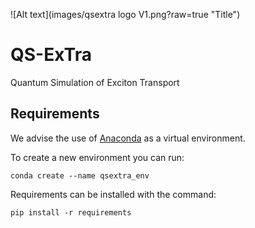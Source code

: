 ![Alt text](images/qsextra logo V1.png?raw=true "Title")
# QS-ExTra
Quantum Simulation of Exciton Transport

## Requirements
We advise the use of [Anaconda](https://www.anaconda.com/products/individual) as a virtual environment.

To create a new environment you can run:
```
conda create --name qsextra_env
```

Requirements can be installed with the command:
```
pip install -r requirements
```
